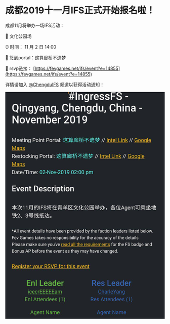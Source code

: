 # 成都2019十一月IFS正式开始报名啦！

成都11月将举办一场IFS活动：

🔸 文化公园场 

⏰ 时间： 11 月 2 日 14:00

 📍 签到portal：这算廊桥不遗梦

 🔗 rsvp链接： [https://fevgames.net/ifs/event?e=14855](https://fevgames.net/ifs/event?e=14855)

详情请加入 [@ChengduIFS](https://t.me/ChengduIFS) 频道以获得活动通知！

![](../.gitbook/assets/photo_2019-10-24_11-14-56.jpg)

